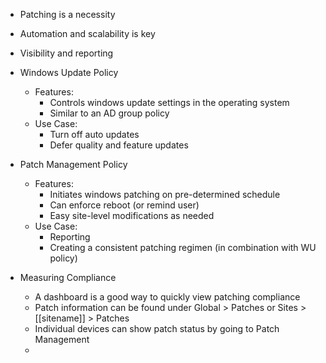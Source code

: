- Patching is a necessity
- Automation and scalability is key
- Visibility and reporting

- Windows Update Policy
	- Features:
		- Controls windows update settings in the operating system
		- Similar to an AD group policy
	- Use Case:
		- Turn off auto updates
		- Defer quality and feature updates
- Patch Management Policy
	- Features:
		- Initiates windows patching on pre-determined schedule
		- Can enforce reboot (or remind user)
		- Easy site-level modifications as needed
	- Use Case:
		- Reporting
		- Creating a consistent patching regimen (in combination with WU policy)

- Measuring Compliance
	- A dashboard is a good way to quickly view patching compliance
	- Patch information can be found under Global > Patches or Sites > [[sitename]] > Patches
	- Individual devices can show patch status by going to Patch Management
	- 